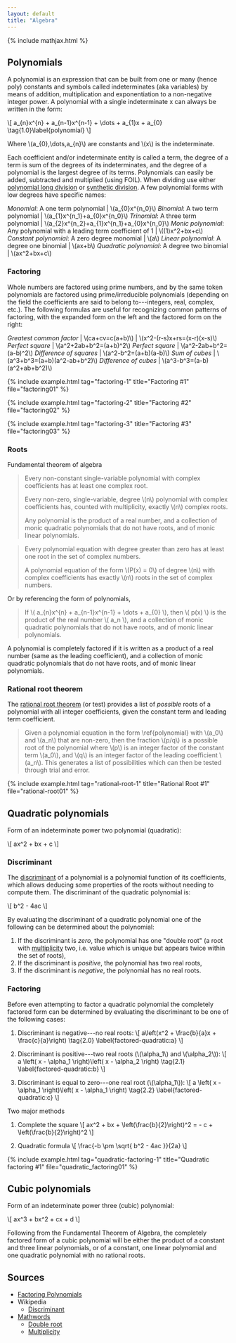 ```yaml
---
layout: default
title: "Algebra"
---
```


{% include mathjax.html %}

## Polynomials

A polynomial is an expression that can be built from one or many (hence poly)
constants and symbols called indeterminates (aka variables) by means of
addition, multiplication and exponentiation to a non-negative integer power. A
polynomial with a single indeterminate x can always be written in the form:

\\[
a\_{n}x^{n} + a\_{n-1}x^{n-1} + \dots + a\_{1}x + a\_{0} \tag{1.0}\label{polynomial}
\\]

Where \\(a\_{0},\dots,a\_{n}\\) are constants and \\(x\\) is the indeterminate.

Each coefficient and/or indeterminate entity is called a term, the degree of a
term is sum of the degrees of its indeterminates, and the degree of a polynomial
is the largest degree of its terms. Polynomials can easily be added, subtracted
and multiplied (using FOIL). When dividing use either [polynomial long
division][] or [synthetic division][]. A few polynomial forms with low degrees
have specific names:

*Monomial*: A one term polynomial | \\(a_{0}x^{n_0}\\)
*Binomial*: A two term polynomial | \\(a_{1}x^{n_1}+a_{0}x^{n_0}\\)
*Trinomial*: A three term polynomial | \\(a_{2}x^{n_2}+a_{1}x^{n_1}+a_{0}x^{n_0}\\)
*Monic polynomial*: Any polynomial with a leading term coefficient of 1 | \\((1)x^2+bx+c\\)
*Constant polynomial*: A zero degree monomial | \\(a\\)
*Linear polynomial*: A degree one binomial | \\(ax+b\\)
*Quadratic polynomial*: A degree two binomial | \\(ax^2+bx+c\\)

[polynomial long division]: https://en.wikipedia.org/wiki/Polynomial_long_division
[synthetic division]: https://en.wikipedia.org/wiki/Synthetic_division

### Factoring

Whole numbers are factored using prime numbers, and by the same token
polynomials are factored using prime/irreducible polynomials (depending on the
field the coefficients are said to belong to---integers, real, complex, etc.).
The following formulas are useful for recognizing common patterns of factoring,
with the expanded form on the left and the factored form on the right:

*Greatest common factor* | \\(ca+cv=c(a+b)\\)
| \\(x^2-(r-s)x+rs=(x-r)(x-s)\\)
*Perfect square* | \\(a^2+2ab+b^2=(a+b)^2\\)
*Perfect square* | \\(a^2-2ab+b^2=(a-b)^2\\)
*Difference of squares* | \\(a^2-b^2=(a+b)(a-b)\\)
*Sum of cubes* | \\(a^3+b^3=(a+b)(a^2-ab+b^2)\\)
*Difference of cubes* | \\(a^3-b^3=(a-b)(a^2+ab+b^2)\\)

{% include example.html
tag="factoring-1"
title="Factoring #1"
file="factoring01" %}

{% include example.html
tag="factoring-2"
title="Factoring #2"
file="factoring02" %}

{% include example.html
tag="factoring-3"
title="Factoring #3"
file="factoring03" %}

### Roots

Fundamental theorem of algebra

> Every non-constant single-variable polynomial with complex coefficients has at
> least one complex root.
>
> Every non-zero, single-variable, degree \\(n\\) polynomial with complex
> coefficients has, counted with multiplicity, exactly \\(n\\) complex roots.
>
> Any polynomial is the product of a real number, and a collection of monic
> quadratic polynomials that do not have roots, and of monic linear polynomials.

> Every polynomial equation with degree greater than zero has at least one root
> in the set of complex numbers.
>
> A polynomial equation of the form \\(P(x) = 0\\) of degree \\(n\\) with
> complex coefficients has exactly \\(n\\) roots in the set of complex numbers.

Or by referencing the form of polynomials,

> If \\( a\_{n}x^{n} + a\_{n-1}x^{n-1} + \dots + a\_{0} \\), then \\( p(x) \\)
> is the product of the real number \\( a\_n \\), and a collection of monic
> quadratic polynomials that do not have roots, and of monic linear polynomials.

A polynomial is completely factored if it is written as a product of a real
number (same as the leading coefficient), and a collection of monic quadratic
polynomials that do not have roots, and of monic linear polynomials.

### Rational root theorem

The [rational root theorem][] (or test) provides a list of *possible* roots of a
polynomial with all integer coefficients, given the constant term and leading
term coefficient.

>  Given a polynomial equation in the form \ref{polynomial} with \\(a_0\\) and
>  \\(a_n\\) that are non-zero, then the fraction \\(p/q\\) is a possible root
>  of the polynomial where \\(p\\) is an integer factor of the constant term
>  \\(a_0\\), and \\(q\\) is an integer factor of the leading coefficient
>  \\(a_n\\). This generates a list of possibilities which can then be tested
>  through trial and error.

{% include example.html
tag="rational-root-1"
title="Rational Root #1"
file="rational-root01" %}

[rational root theorem]: https://en.wikipedia.org/wiki/Rational_root_theorem

## Quadratic polynomials

Form of an indeterminate power two polynomial (quadratic):

\\[
ax^2 + bx + c
\\]

### Discriminant

The [discriminant][] of a polynomial is a polynomial function of its
coefficients, which allows deducing some properties of the roots without needing
to compute them. The discriminant of the quadratic polynomial is:

\\[ b^2 - 4ac \\]

By evaluating the discriminant of a quadratic polynomial one of the following
can be determined about the polynomial:

1.  If the discriminant is *zero*, the polynomial has one "double root" (a root
with [multiplicity][] two, i.e. value which is unique but appears twice within
the set of roots),
2.  If the discriminant is *positive*, the polynomial has two real roots,
3.  If the discriminant is *negative*, the polynomial has no real roots.

[discriminant]: https://en.wikipedia.org/wiki/Discriminant
[multiplicity]: https://en.wikipedia.org/wiki/Multiplicity\_(mathematics)

### Factoring

Before even attempting to factor a quadratic polynomial the completely factored
form can be determined by evaluating the discriminant to be one of the following
cases:

1.  Discriminant is negative---no real roots:
\\[
a\left(x^2 + \frac{b}{a}x + \frac{c}{a}\right)
\tag{2.0}
\label{factored-quadratic:a}
\\]

2.  Discriminant is positive---two real roots
(\\(\alpha\_1\\) and \\(\alpha\_2\\)):
\\[
a \left( x - \alpha\_1 \right)\left( x - \alpha\_2 \right)
\tag{2.1}
\label{factored-quadratic:b}
\\]

3.  Discriminant is equal to zero---one real root
(\\(\alpha\_1\\)):
\\[
a \left( x - \alpha\_1 \right)\left( x - \alpha\_1 \right)
\tag{2.2}
\label{factored-quadratic:c}
\\]

Two major methods

1.  Complete the square
\\[
ax^2 + bx + \left(\frac{b}{2}\right)^2 = - c + \left(\frac{b}{2}\right)^2
\\]

2.  Quadratic formula
\\[
\frac{-b \pm \sqrt{ b^2 - 4ac }}{2a}
\\]

<div class="example-group">
{% include example.html
tag="quadratic-factoring-1"
title="Quadratic factoring #1"
file="quadratic_factoring01" %}
</div>

## Cubic polynomials

Form of an indeterminate power three (cubic) polynomial:

\\[
ax^3 + bx^2 + cx + d
\\]

Following from the Fundamental Theorem of Algebra, the completely factored form
of a cubic polynomial will be either the product of a constant and three linear
polynomials, or of a constant, one linear polynomial and one quadratic
polynomial with no rational roots.

## Sources

- [Factoring Polynomials](https://www.math.utah.edu/~wortman/1050-text-fp.pdf)
- Wikipedia
  - [Discriminant](https://en.wikipedia.org/wiki/Discriminant)
- [Mathwords](http://www.mathwords.com)
  - [Double root](http://www.mathwords.com/d/double\_root.htm)
  - [Multiplicity](http://www.mathwords.com/m/multiplicity.htm)
